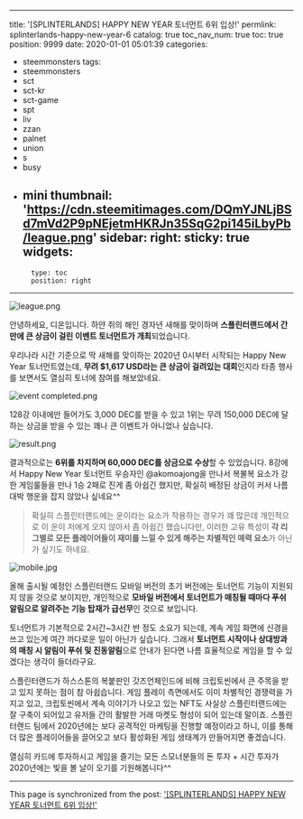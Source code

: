 
---
title: '[SPLINTERLANDS] HAPPY NEW YEAR 토너먼트 6위 입상!'
permlink: splinterlands-happy-new-year-6
catalog: true
toc_nav_num: true
toc: true
position: 9999
date: 2020-01-01 05:01:39
categories:
- steemmonsters
tags:
- steemmonsters
- sct
- sct-kr
- sct-game
- spt
- liv
- zzan
- palnet
- union
- s
- busy
- mini
thumbnail: 'https://cdn.steemitimages.com/DQmYJNLjBSd7mVd2P9pNEjetmHKRJn35SqG2pi145iLbyPb/league.png'
sidebar:
    right:
        sticky: true
widgets:
    -
        type: toc
        position: right
---


![league.png](https://cdn.steemitimages.com/DQmYJNLjBSd7mVd2P9pNEjetmHKRJn35SqG2pi145iLbyPb/league.png)

안녕하세요, 디온입니다. 하얀 쥐의 해인 경자년 새해를 맞이하며 **스플린터랜드에서 간만에 큰 상금이 걸린 이벤트 토너먼트가 개최**되었습니다. 

우리나라 시간 기준으로 딱 새해를 맞이하는 2020년 0시부터 시작되는 Happy New Year 토너먼트였는데, **무려 $1,617 USD라는 큰 상금이 걸려있는 대회**인지라 타종 행사를 보면서도 열심히 토너에 참여를 해보았네요.

![event completed.png](https://cdn.steemitimages.com/DQmcYgdAGKPiVzALJFjkKbiyBNsh6Em2uqmi1YUGyBMhyP9/event%20completed.png)

128강 이내에만 들어가도 3,000 DEC를 받을 수 있고 1위는 무려 150,000 DEC에 달하는 상금을 받을 수 있는 꽤나 큰 이벤트가 아니었나 싶습니다. 

![result.png](https://cdn.steemitimages.com/DQmTny6VZTBoTXEmufDy3hcJcJ2qEpqZZ1GYmynBgqP5Yf9/result.png)

결과적으로는 **6위를 차지하며 60,000 DEC를 상금으로 수상**할 수 있었습니다. 8강에서 Happy New Year 토너먼트 우승자인 @akomoajong을 만나서 복불복 요소가 강한 게임룰들을 만나 1승 2패로 진게 좀 아쉽긴 했지만, 확실히 배정된 상금이 커서 나름 대박 행운을 잡지 않았나 싶네요^^

> 확실히 스플린터랜드에는 운이라는 요소가 작용하는 경우가 꽤 많은데 개인적으로 이 운이 저에게 오지 않아서 좀 아쉽긴 했습니다만, 이러한 고유 특성이 **각 리그별로 모든 플레이어들이 재미를 느낄 수 있게 해주는 차별적인 매력 요소**가 아닌가 싶기도 하네요.

![mobile.jpg](https://cdn.steemitimages.com/DQmd2eSWNYTybkeCfjFXjPsbs21sYjxtsKYFzUkUZbZfWBM/mobile.jpg)

올해 출시될 예정인 스플린터랜드 모바일 버전의 초기 버전에는 토너먼트 기능이 지원되지 않을 것으로 보이지만, 개인적으로 **모바일 버전에서 토너먼트가 매칭될 때마다 푸쉬 알림으로 알려주는 기능 탑재가 급선무**인 것으로 보입니다.

토너먼트가 기본적으로 2시간~3시간 반 정도 소요가 되는데, 계속 게임 화면에 신경을 쓰고 있는게 여간 까다로운 일이 아닌가 싶습니다. 그래서 **토너먼트 시작이나 상대방과의 매칭 시 알림이 푸쉬 및 진동알림**으로 안내가 된다면 나름 효율적으로 게임을 할 수 있겠다는 생각이 들더라구요.

스플린터랜드가 하스스톤의 복붙판인 갓즈언체인드에 비해 크립토씬에서 큰 주목을 받고 있지 못하는 점이 참 아쉽습니다. 게임 플레이 측면에서도 이미 차별적인 경쟁력을 가지고 있고, 크립토씬에서 계속 이야기가 나오고 있는 NFT도 사실상 스플린터랜드에는 잘 구축이 되어있고 유저들 간의 활발한 거래 마켓도 형성이 되어 있는데 말이죠. 스플린터랜드 팀에서 2020년에는 보다 공격적인 마케팅을 진행할 예정이라고 하니, 이를 통해 더 많은 플레이어들을 끌어오고 보다 활성화된 게임 생태계가 만들어지면 좋겠습니다.

열심히 카드에 투자하시고 게임을 즐기는 모든 스모너분들의 돈 투자 + 시간 투자가 2020년에는 빛을 볼 날이 오기를 기원해봅니다^^

- - -

This page is synchronized from the post: ['[SPLINTERLANDS] HAPPY NEW YEAR 토너먼트 6위 입상!'](https://steemit.com/@donekim/splinterlands-happy-new-year-6)
